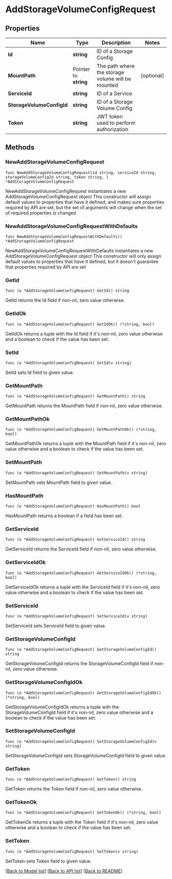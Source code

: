 # AddStorageVolumeConfigRequest

## Properties

Name | Type | Description | Notes
------------ | ------------- | ------------- | -------------
**Id** | **string** | ID of a Storage Config | 
**MountPath** | Pointer to **string** | The path where the storage volume will be mounted | [optional] 
**ServiceId** | **string** | ID of a Service | 
**StorageVolumeConfigId** | **string** | ID of a Storage Volume Config | 
**Token** | **string** | JWT token used to perform authorization | 

## Methods

### NewAddStorageVolumeConfigRequest

`func NewAddStorageVolumeConfigRequest(id string, serviceId string, storageVolumeConfigId string, token string, ) *AddStorageVolumeConfigRequest`

NewAddStorageVolumeConfigRequest instantiates a new AddStorageVolumeConfigRequest object
This constructor will assign default values to properties that have it defined,
and makes sure properties required by API are set, but the set of arguments
will change when the set of required properties is changed

### NewAddStorageVolumeConfigRequestWithDefaults

`func NewAddStorageVolumeConfigRequestWithDefaults() *AddStorageVolumeConfigRequest`

NewAddStorageVolumeConfigRequestWithDefaults instantiates a new AddStorageVolumeConfigRequest object
This constructor will only assign default values to properties that have it defined,
but it doesn't guarantee that properties required by API are set

### GetId

`func (o *AddStorageVolumeConfigRequest) GetId() string`

GetId returns the Id field if non-nil, zero value otherwise.

### GetIdOk

`func (o *AddStorageVolumeConfigRequest) GetIdOk() (*string, bool)`

GetIdOk returns a tuple with the Id field if it's non-nil, zero value otherwise
and a boolean to check if the value has been set.

### SetId

`func (o *AddStorageVolumeConfigRequest) SetId(v string)`

SetId sets Id field to given value.


### GetMountPath

`func (o *AddStorageVolumeConfigRequest) GetMountPath() string`

GetMountPath returns the MountPath field if non-nil, zero value otherwise.

### GetMountPathOk

`func (o *AddStorageVolumeConfigRequest) GetMountPathOk() (*string, bool)`

GetMountPathOk returns a tuple with the MountPath field if it's non-nil, zero value otherwise
and a boolean to check if the value has been set.

### SetMountPath

`func (o *AddStorageVolumeConfigRequest) SetMountPath(v string)`

SetMountPath sets MountPath field to given value.

### HasMountPath

`func (o *AddStorageVolumeConfigRequest) HasMountPath() bool`

HasMountPath returns a boolean if a field has been set.

### GetServiceId

`func (o *AddStorageVolumeConfigRequest) GetServiceId() string`

GetServiceId returns the ServiceId field if non-nil, zero value otherwise.

### GetServiceIdOk

`func (o *AddStorageVolumeConfigRequest) GetServiceIdOk() (*string, bool)`

GetServiceIdOk returns a tuple with the ServiceId field if it's non-nil, zero value otherwise
and a boolean to check if the value has been set.

### SetServiceId

`func (o *AddStorageVolumeConfigRequest) SetServiceId(v string)`

SetServiceId sets ServiceId field to given value.


### GetStorageVolumeConfigId

`func (o *AddStorageVolumeConfigRequest) GetStorageVolumeConfigId() string`

GetStorageVolumeConfigId returns the StorageVolumeConfigId field if non-nil, zero value otherwise.

### GetStorageVolumeConfigIdOk

`func (o *AddStorageVolumeConfigRequest) GetStorageVolumeConfigIdOk() (*string, bool)`

GetStorageVolumeConfigIdOk returns a tuple with the StorageVolumeConfigId field if it's non-nil, zero value otherwise
and a boolean to check if the value has been set.

### SetStorageVolumeConfigId

`func (o *AddStorageVolumeConfigRequest) SetStorageVolumeConfigId(v string)`

SetStorageVolumeConfigId sets StorageVolumeConfigId field to given value.


### GetToken

`func (o *AddStorageVolumeConfigRequest) GetToken() string`

GetToken returns the Token field if non-nil, zero value otherwise.

### GetTokenOk

`func (o *AddStorageVolumeConfigRequest) GetTokenOk() (*string, bool)`

GetTokenOk returns a tuple with the Token field if it's non-nil, zero value otherwise
and a boolean to check if the value has been set.

### SetToken

`func (o *AddStorageVolumeConfigRequest) SetToken(v string)`

SetToken sets Token field to given value.



[[Back to Model list]](../README.md#documentation-for-models) [[Back to API list]](../README.md#documentation-for-api-endpoints) [[Back to README]](../README.md)


